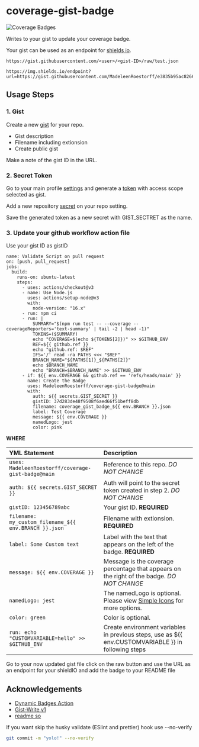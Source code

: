 # coverage-gist-badge

![Coverage Badges](https://img.shields.io/endpoint?url=https://gist.githubusercontent.com/MadeleenRoestorff/37d283de48f9508f6aed66f51beff8db/raw/029c777fee5280f2e4e9c1b06ebf8dd13aea592b/coverage_gist_badge_heads_main.json)

Writes to your gist to update your coverage badge.

Your gist can be used as an endpoint for [shields io](https://shields.io/endpoint).

```
https://gist.githubusercontent.com/<user>/<gist-ID>/raw/test.json
```

```
https://img.shields.io/endpoint?url=https://gist.githubusercontent.com/MadeleenRoestorff/e3835b95ac826635d78b5d047b92b16a/raw/coveragebadge1.json
```

## Usage Steps

### 1. Gist

Create a new [gist](gist.github.com) for your repo.

- Gist description
- Filename including extionsion
- Create public gist

Make a note of the gist ID in the URL.

### 2. Secret Token

Go to your main profile [settings](https://github.com/settings/apps) and generate a [token](https://github.com/settings/tokens) with access scope selected as gist.

Add a new repository [secret](https://github.com/MadeleenRoestorff/coverage-gist-badge/settings/secrets/actions/) on your repo setting.

Save the generated token as a new secret with GIST_SECTRET as the name.

### 3. Update your github workflow action file

Use your gist ID as gistID

```YML
name: Validate Script on pull request
on: [push, pull_request]
jobs:
  build:
    runs-on: ubuntu-latest
    steps:
      - uses: actions/checkout@v3
      - name: Use Node.js
        uses: actions/setup-node@v3
        with:
          node-version: "16.x"
      - run: npm ci
      - run: |
          SUMMARY="$(npm run test -- --coverage --coverageReporters='text-summary' | tail -2 | head -1)"
          TOKENS=($SUMMARY)
          echo "COVERAGE=$(echo ${TOKENS[2]})" >> $GITHUB_ENV
          REF=${{ github.ref }}
          echo "github.ref: $REF"
          IFS='/' read -ra PATHS <<< "$REF"
          BRANCH_NAME="${PATHS[1]}_${PATHS[2]}"
          echo $BRANCH_NAME
          echo "BRANCH=$BRANCH_NAME" >> $GITHUB_ENV
      - if: ${{ env.COVERAGE && github.ref == 'refs/heads/main' }}
        name: Create the Badge
        uses: MadeleenRoestorff/coverage-gist-badge@main
        with:
          auth: ${{ secrets.GIST_SECRET }}
          gistID: 37d283de48f9508f6aed66f51beff8db
          filename: coverage_gist_badge_${{ env.BRANCH }}.json
          label: Test Coverage
          message: ${{ env.COVERAGE }}
          namedLogo: jest
          color: pink
```

**WHERE**

| YML Statement                                         | Description                                                                                         |
| :---------------------------------------------------- | :-------------------------------------------------------------------------------------------------- |
| `uses: MadeleenRoestorff/coverage-gist-badge@main`    | Reference to this repo. _DO NOT CHANGE_                                                             |
| `auth: ${{ secrets.GIST_SECRET }}`                    | Auth will point to the secret token created in step 2. _DO NOT CHANGE_                              |
| `gistID: 123456789abc`                                | Your gist ID. **REQUIRED**                                                                          |
| `filename: my_custom_filename_${{ env.BRANCH }}.json` | Filename with extionsion. **REQUIRED**                                                              |
| `label: Some Custom text`                             | Label with the text that appears on the left of the badge. **REQUIRED**                             |
| `message: ${{ env.COVERAGE }}`                        | Message is the coverage percentage that appears on the right of the badge. _DO NOT CHANGE_          |
| `namedLogo: jest`                                     | The namedLogo is optional. Please view [Simple Icons](https://simpleicons.org/) for more options.   |
| `color: green`                                        | Color is optional.                                                                                  |
| `run: echo "CUSTOMVARIABLE=hello" >> $GITHUB_ENV`     | Create environment variables in previous steps, use as ${{ env.CUSTOMVARIABLE }} in following steps |

Go to your now updated gist file click on the raw button and use the URL as an endpoint for your shieldIO
and add the badge to your README file

## Acknowledgements

- [Dynamic Badges Action](https://github.com/Schneegans/dynamic-badges-action)
- [Gist-Write v1](https://github.com/sergeysova/gist-read-action)
- [readme so](https://readme.so/)

If you want skip the husky validate (ESlint and prettier) hook use --no-verify

```bash
git commit -m "yolo!" --no-verify
```
